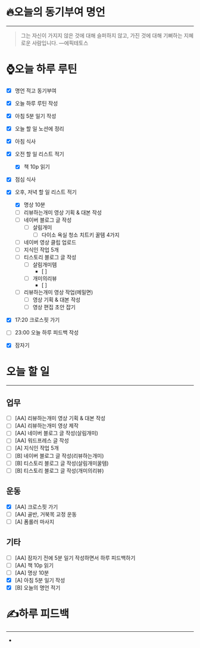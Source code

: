 # 🔥오늘의 동기부여 명언

---
> 그는 자신이 가지지 않은 것에 대해 슬퍼하지 않고, 가진 것에 대해 기뻐하는 지혜로운 사람입니다.
> —에픽테토스

# ⌚오늘 하루 루틴
- [x] 명언 적고 동기부여
- [x] 오늘 하루 루틴 작성
- [x] 아침 5분 일기 작성
- [x] 오늘 할 일 노션에 정리
- [x] 아침 식사
- [x] 오전 할 일 리스트 적기
	- [x] 책 10p 읽기
- [x] 점심 식사
- [x] 오후, 저녁 할 일 리스트 적기
	- [x] 명상 10분
	- [ ] 리뷰하는개미 영상 기획 & 대본 작성
	- [ ] 네이버 블로그 글 작성
		- [ ] 살림개미
			- [ ] 다이소 욕실 청소 치트키 꿀템 4가지
	- [ ] 네이버 영상 클립 업로드
    - [ ] 지식인 작업 5개
    - [ ] 티스토리 블로그 글 작성
        - [ ] 살림개미템
            - [ ] 
        - [ ] 개미의리뷰
            - [ ] 
	- [ ] 리뷰하는개미 영상 작업(메밀면)
		- [ ] 영상 기획 & 대본 작성
		- [ ] 영상 편집 초안 잡기
- [x] 17:20 크로스핏 가기
- [ ] 23:00 오늘 하루 피드백 작성
- [x] 잠자기


# 오늘 할 일
---
## 업무
- [ ] [AA] 리뷰하는개미 영상 기획 & 대본 작성
- [ ] [AA] 리뷰하는개미 영상 제작
- [ ] [AA] 네이버 블로그 글 작성(살림개미)
- [ ] [AA] 워드프레스 글 작성
- [ ] [A] 지식인 작업 5개
- [ ] [B] 네이버 블로그 글 작성(리뷰하는개미)
- [ ] [B] 티스토리 블로그 글 작성(살림개미꿀템)
- [ ] [B] 티스토리 블로그 글 작성(개미의리뷰)

## 운동
- [x] [AA] 크로스핏 가기
- [ ] [AA] 골반, 거북목 교정 운동
- [ ] [A] 폼롤러 마사지

## 기타
- [ ] [AA] 잠자기 전에 5분 일기 작성하면서 하루 피드백하기
- [ ] [AA] 책 10p 읽기
- [ ] [AA] 명상 10분
- [x] [A] 아침 5분 일기 작성
- [x] [B] 오늘의 명언 적기

# ✍하루 피드백

---
- 